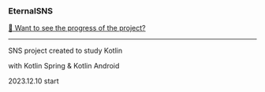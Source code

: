 ### EternalSNS

[🧐 Want to see the progress of the project?](https://toload.tistory.com/category/Toy%20Project/EternalSNS)

---

SNS project created to study Kotlin

with Kotlin Spring & Kotlin Android

2023.12.10 start
